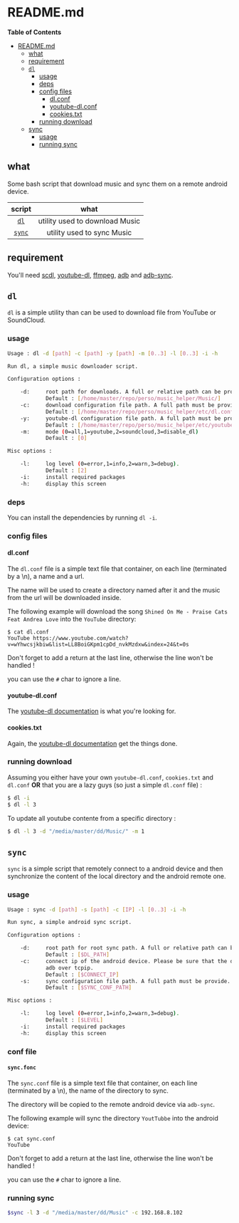 # README.md

<!-- markdown-toc start - Don't edit this section. Run M-x markdown-toc-refresh-toc -->
**Table of Contents**

- [README.md](#readmemd)
    - [what](#what)
    - [requirement](#requirement)
    - [`dl`](#dl)
        - [usage](#usage)
        - [deps](#deps)
        - [config files](#config-files)
            - [dl.conf](#dlconf)
            - [youtube-dl.conf](#youtube-dlconf)
            - [cookies.txt](#cookiestxt)
        - [running download](#running-download)
    - [sync](#sync)
        - [usage](#usage-1)
        - [running sync](#running-sync)

<!-- markdown-toc end -->


## what

Some bash script that download music and sync them on a remote android device.

| script          | what                           |
| :-:             | :-:                            |
| [`dl`](#dl)     | utility used to download Music |
| [`sync`](#sync) | utility used to sync Music     |

## requirement

You'll need [scdl](1), [youtube-dl](2), [ffmpeg](3), [adb](4) and [adb-sync](5).

## `dl`

`dl` is a simple utility than can be used to download file from YouTube or SoundCloud.

### usage

```bash
Usage : dl -d [path] -c [path] -y [path] -m [0..3] -l [0..3] -i -h

Run dl, a simple music downloader script.

Configuration options :

    -d:     root path for downloads. A full or relative path can be provide.
            Default : [/home/master/repo/perso/music_helper/Music/]
    -c:     download configuration file path. A full path must be provide.
            Default : [/home/master/repo/perso/music_helper/etc/dl.conf]
    -y:     youtube-dl configuration file path. A full path must be provide.
            Default : [/home/master/repo/perso/music_helper/etc/youtube-dl.conf]
    -m:     mode (0=all,1=youtube,2=soundcloud,3=disable_dl)
            Default : [0]

Misc options :

    -l:     log level (0=error,1=info,2=warn,3=debug).
            Default : [2]
    -i:     install required packages
    -h:     display this screen
```

### deps

You can install the dependencies by running `dl -i`.

### config files

#### dl.conf

The `dl.conf` file is a simple text file that container, on each line (terminated by a \n), a name and a url.

The name will be used to create a directory named after it and the music from the url will be downloaded inside.

The following example will download the song `Shined On Me - Praise Cats Feat Andrea Love` into the `YouTube` directory:
```
$ cat dl.conf
YouTube https://www.youtube.com/watch?v=wYhwcsjkbiw&list=LL8BoiGKpm1cpDd_nvkMzdxw&index=24&t=0s

```

Don't forget to add a return at the last line, otherwise the line won't be handled !

you can use the `#` char to ignore a line.

#### youtube-dl.conf

The [youtube-dl documentation](2) is what you're looking for.

#### cookies.txt

Again, the [youtube-dl documentation](6) get the things done.

### running download

Assuming you either have your own `youtube-dl.conf`, `cookies.txt` and `dl.conf` **OR** that you are a lazy guys (so just a simple `dl.conf` file) :

```bash
$ dl -i
$ dl -l 3
```

To update all youtube contente from a specific directory :
```bash
$ dl -l 3 -d "/media/master/dd/Music/" -m 1
```

## `sync`

`sync` is a simple script that remotely connect to a android device and then synchronize the content of the local directory and the android remote one.

### usage

```bash
Usage : sync -d [path] -s [path] -c [IP] -l [0..3] -i -h

Run sync, a simple android sync script.

Configuration options :

    -d:     root path for root sync path. A full or relative path can be provide.
            Default : [$DL_PATH]
    -c:     connect ip of the android device. Please be sure that the device support
            adb over tcpip.
            Default : [$CONNECT_IP]
    -s:     sync configuration file path. A full path must be provide.
            Default : [$SYNC_CONF_PATH]

Misc options :

    -l:     log level (0=error,1=info,2=warn,3=debug).
            Default : [$LEVEL]
    -i:     install required packages
    -h:     display this screen
```

### conf file

#### `sync.fonc`

The `sync.conf` file is a simple text file that container, on each line (terminated by a \n), the name of the directory to sync.

The directory will be copied to the remote android device via `adb-sync`.

The following example will sync the directory `YoutTubbe` into the android device:
```
$ cat sync.conf
YouTube

```

Don't forget to add a return at the last line, otherwise the line won't be handled !

you can use the `#` char to ignore a line.

### running sync

```bash
$sync -l 3 -d "/media/master/dd/Music" -c 192.168.8.102
```

[1]: https://github.com/flyingrub/scdl
[2]: https://github.com/ytdl-org/youtube-dl
[3]: https://ffmpeg.org/
[4]: https://developer.android.com/studio/command-line/adb
[5]: https://github.com/google/adb-sync
[6]: https://github.com/ytdl-org/youtube-dl#how-do-i-pass-cookies-to-youtube-dl
